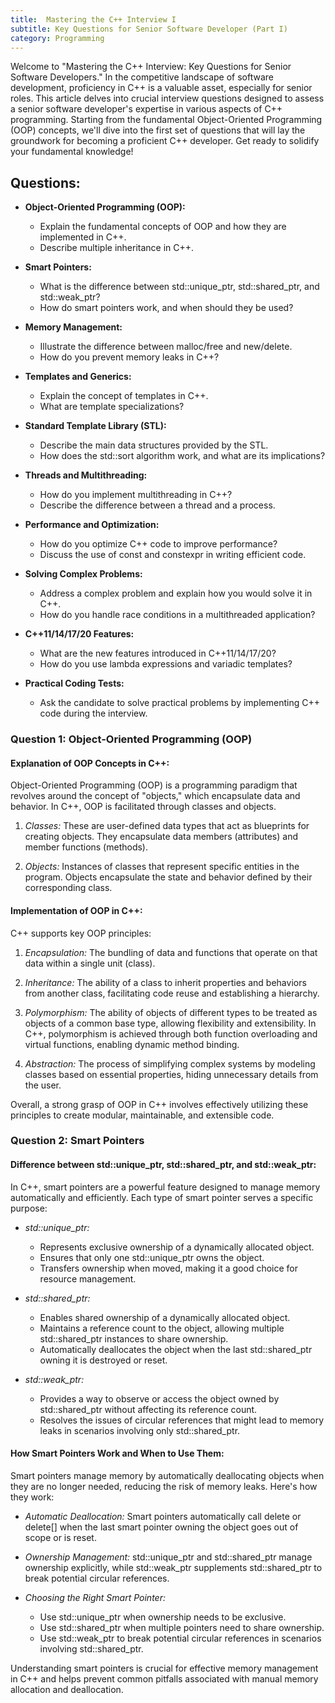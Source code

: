 ```yaml
---
title:  Mastering the C++ Interview I
subtitle: Key Questions for Senior Software Developer (Part I)
category: Programming
---
```


Welcome to "Mastering the C++ Interview: Key Questions for Senior Software Developers." In the competitive landscape of software development, proficiency in C++ is a valuable asset, especially for senior roles. This article delves into crucial interview questions designed to assess a senior software developer's expertise in various aspects of C++ programming. Starting from the fundamental Object-Oriented Programming (OOP) concepts, we'll dive into the first set of questions that will lay the groundwork for becoming a proficient C++ developer. Get ready to solidify your fundamental knowledge!


## Questions:

* **Object-Oriented Programming (OOP):**
   * Explain the fundamental concepts of OOP and how they are implemented in C++.
   * Describe multiple inheritance in C++.

* **Smart Pointers:**
   * What is the difference between std::unique_ptr, std::shared_ptr, and std::weak_ptr?
   * How do smart pointers work, and when should they be used?

* **Memory Management:**   
   * Illustrate the difference between malloc/free and new/delete.
   * How do you prevent memory leaks in C++?

* **Templates and Generics:**
   * Explain the concept of templates in C++.
   * What are template specializations?

* **Standard Template Library (STL):**
   * Describe the main data structures provided by the STL.
   * How does the std::sort algorithm work, and what are its implications?

* **Threads and Multithreading:**
   * How do you implement multithreading in C++?
   * Describe the difference between a thread and a process.

* **Performance and Optimization:**
   * How do you optimize C++ code to improve performance?
   * Discuss the use of const and constexpr in writing efficient code.

* **Solving Complex Problems:**
   * Address a complex problem and explain how you would solve it in C++.
   * How do you handle race conditions in a multithreaded application?

* **C++11/14/17/20 Features:**
   * What are the new features introduced in C++11/14/17/20?
   * How do you use lambda expressions and variadic templates?

* **Practical Coding Tests:**
   * Ask the candidate to solve practical problems by implementing C++ code during the interview.
   
### Question 1: Object-Oriented Programming (OOP)

#### Explanation of OOP Concepts in C++:
Object-Oriented Programming (OOP) is a programming paradigm that revolves around the concept of "objects," which encapsulate data and behavior. In C++, OOP is facilitated through classes and objects.

1. *Classes:* These are user-defined data types that act as blueprints for creating objects. They encapsulate data members (attributes) and member functions (methods).

2. *Objects:* Instances of classes that represent specific entities in the program. Objects encapsulate the state and behavior defined by their corresponding class.

#### Implementation of OOP in C++:
C++ supports key OOP principles:

1. *Encapsulation:* The bundling of data and functions that operate on that data within a single unit (class).

2. *Inheritance:* The ability of a class to inherit properties and behaviors from another class, facilitating code reuse and establishing a hierarchy.

3. *Polymorphism:* The ability of objects of different types to be treated as objects of a common base type, allowing flexibility and extensibility. In C++, polymorphism is achieved through both function overloading and virtual functions, enabling dynamic method binding.

4. *Abstraction:* The process of simplifying complex systems by modeling classes based on essential properties, hiding unnecessary details from the user.

Overall, a strong grasp of OOP in C++ involves effectively utilizing these principles to create modular, maintainable, and extensible code.

### Question 2: Smart Pointers

#### Difference between std::unique_ptr, std::shared_ptr, and std::weak_ptr:
In C++, smart pointers are a powerful feature designed to manage memory automatically and efficiently. Each type of smart pointer serves a specific purpose:

* *std::unique_ptr:*
   - Represents exclusive ownership of a dynamically allocated object.
   - Ensures that only one std::unique_ptr owns the object.
   - Transfers ownership when moved, making it a good choice for resource management.

* *std::shared_ptr:*
   - Enables shared ownership of a dynamically allocated object.
   - Maintains a reference count to the object, allowing multiple std::shared_ptr instances to share ownership.
   - Automatically deallocates the object when the last std::shared_ptr owning it is destroyed or reset.

* *std::weak_ptr:*
   * Provides a way to observe or access the object owned by std::shared_ptr without affecting its reference count.
   * Resolves the issues of circular references that might lead to memory leaks in scenarios involving only std::shared_ptr.

#### How Smart Pointers Work and When to Use Them:
Smart pointers manage memory by automatically deallocating objects when they are no longer needed, reducing the risk of memory leaks. Here's how they work:

- *Automatic Deallocation:* Smart pointers automatically call delete or delete[] when the last smart pointer owning the object goes out of scope or is reset.

- *Ownership Management:* std::unique_ptr and std::shared_ptr manage ownership explicitly, while std::weak_ptr supplements std::shared_ptr to break potential circular references.

- *Choosing the Right Smart Pointer:*
  - Use std::unique_ptr when ownership needs to be exclusive.
  - Use std::shared_ptr when multiple pointers need to share ownership.
  - Use std::weak_ptr to break potential circular references in scenarios involving std::shared_ptr.

Understanding smart pointers is crucial for effective memory management in C++ and helps prevent common pitfalls associated with manual memory allocation and deallocation.
